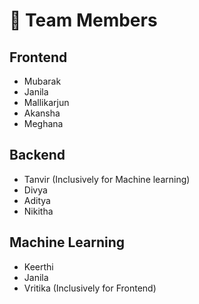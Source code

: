 # 👥 Team Members

##  Frontend
- Mubarak  
- Janila  
- Mallikarjun  
- Akansha  
- Meghana   

##  Backend
- Tanvir (Inclusively for Machine learning)
- Divya  
- Aditya  
- Nikitha 

##  Machine Learning

- Keerthi   
- Janila   
- Vritika (Inclusively for Frontend) 
